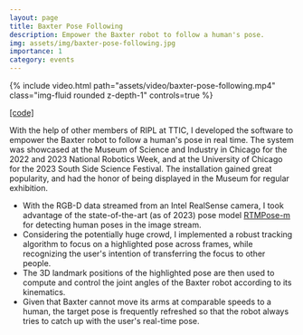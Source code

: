 ```yaml
---
layout: page
title: Baxter Pose Following
description: Empower the Baxter robot to follow a human's pose.
img: assets/img/baxter-pose-following.jpg
importance: 1
category: events
---
```


<div class="row">
    <div class="col-sm mt-3 mt-md-0">
        {% include video.html path="assets/video/baxter-pose-following.mp4" class="img-fluid rounded z-depth-1" controls=true %}
    </div>
</div>

[[code]](https://github.com/ripl/baxter-pose-following)

With the help of other members of RIPL at TTIC, I developed the software to empower the Baxter robot to follow a human's pose in real time. The system was showcased at the Museum of Science and Industry in Chicago for the 2022 and 2023 National Robotics Week, and at the University of Chicago for the 2023 South Side Science Festival. The installation gained great popularity, and had the honor of being displayed in the Museum for regular exhibition.

* With the RGB-D data streamed from an Intel RealSense camera, I took advantage of the state-of-the-art (as of 2023) pose model [RTMPose-m](https://github.com/open-mmlab/mmpose/tree/main/projects/rtmpose) for detecting human poses in the image stream.
* Considering the potentially huge crowd, I implemented a robust tracking algorithm to focus on a highlighted pose across frames, while recognizing the user's intention of transferring the focus to other people.
* The 3D landmark positions of the highlighted pose are then used to compute and control the joint angles of the Baxter robot according to its kinematics.
* Given that Baxter cannot move its arms at comparable speeds to a human, the target pose is frequently refreshed so that the robot always tries to catch up with the user's real-time pose.
